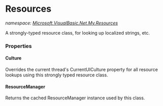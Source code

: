 ﻿# Resources
_namespace: <a href="#" onClick="load('/docs/Microsoft.VisualBasic.Net.My.Resources/index.md')">Microsoft.VisualBasic.Net.My.Resources</a>_

A strongly-typed resource class, for looking up localized strings, etc.




### Properties

#### Culture
Overrides the current thread's CurrentUICulture property for all
 resource lookups using this strongly typed resource class.
#### ResourceManager
Returns the cached ResourceManager instance used by this class.
